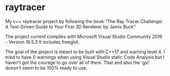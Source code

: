 # raytracer
My c++ raytracer project by following the book "The Ray Tracer Challenge: A Test-Driven Guide to Your First 3D Renderer by Jamis Buck"

The project current compiles with
Microsoft Visual Studio Community 2019 - Version 16.5.3
It includes freeglut.

The goal of the project is meant to be built with C++17 and warning level 4.
I tried to have 0 warnings when using Visual Studio static Code Analysis but I haven't got the courage to go over all of them. That and also the 'gsl' doesn't seem to be 100% ready to use.
